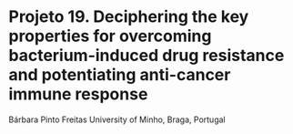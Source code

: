 # Projeto 19. Deciphering the key properties for overcoming bacterium-induced drug resistance and potentiating anti-cancer immune response

Bárbara Pinto Freitas
University of Minho, Braga, Portugal 
